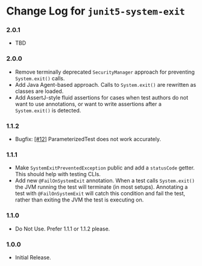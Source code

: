 # Change Log for `junit5-system-exit`

### 2.0.1
- TBD

### 2.0.0
- Remove terminally deprecated `SecurityManager` approach for preventing `System.exit()` calls.
- Add Java Agent-based approach. Calls to `System.exit()` are rewritten as classes are loaded.
- Add AssertJ-style fluid assertions for cases when test authors do not want to use annotations, or want to write assertions after a `System.exit()` is detected.

### 1.1.2
- Bugfix: [[#12]](https://github.com/tginsberg/junit5-system-exit/issues/12) ParameterizedTest does not work accurately.

### 1.1.1
- Make `SystemExitPreventedException` public and add a `statusCode` getter. This should help with testing CLIs.
- Add new `@FailOnSystemExit` annotation. When a test calls `System.exit()` the JVM running the test will terminate (in most setups). Annotating a test with `@FailOnSystemExit` will catch this condition and fail the test, rather than exiting the JVM the test is executing on.

### 1.1.0
- Do Not Use. Prefer 1.1.1 or 1.1.2 please.

### 1.0.0
- Initial Release.
